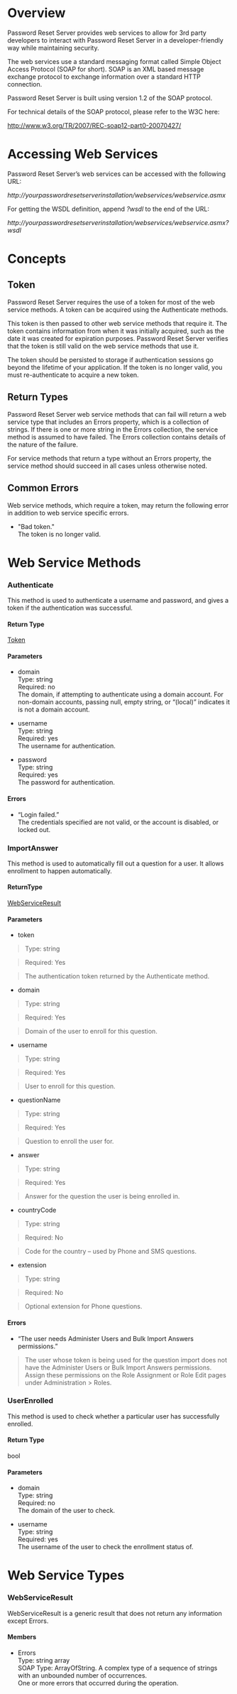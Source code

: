 Overview
========

Password Reset Server provides web services to allow for 3rd party developers to
interact with Password Reset Server in a developer-friendly way while
maintaining security.

The web services use a standard messaging format called Simple Object Access
Protocol (SOAP for short). SOAP is an XML based message exchange protocol to
exchange information over a standard HTTP connection.

Password Reset Server is built using version 1.2 of the SOAP protocol.

For technical details of the SOAP protocol, please refer to the W3C here:

<http://www.w3.org/TR/2007/REC-soap12-part0-20070427/>

Accessing Web Services
======================

Password Reset Server’s web services can be accessed with the following URL:

*http://yourpasswordresetserverinstallation/webservices/webservice.asmx*

For getting the WSDL definition, append *?wsdl* to the end of the URL:

*http://yourpasswordresetserverinstallation/webservices/webservice.asmx?wsdl*

Concepts
========

Token
-----

Password Reset Server requires the use of a token for most of the web service
methods. A token can be acquired using the Authenticate methods.

This token is then passed to other web service methods that require it. The
token contains information from when it was initially acquired, such as the date
it was created for expiration purposes. Password Reset Server verifies that the
token is still valid on the web service methods that use it.

The token should be persisted to storage if authentication sessions go beyond
the lifetime of your application. If the token is no longer valid, you must
re-authenticate to acquire a new token.

Return Types
------------

Password Reset Server web service methods that can fail will return a web
service type that includes an Errors property, which is a collection of strings.
If there is one or more string in the Errors collection, the service method is
assumed to have failed. The Errors collection contains details of the nature of
the failure.

For service methods that return a type without an Errors property, the service
method should succeed in all cases unless otherwise noted.

Common Errors
-------------

Web service methods, which require a token, may return the following error in
addition to web service specific errors.

-   "Bad token."  
    The token is no longer valid.

Web Service Methods
===================

### Authenticate

This method is used to authenticate a username and password, and gives a token
if the authentication was successful.

#### Return Type

[Token](#token)

#### Parameters

-   domain  
    Type: string  
    Required: no  
    The domain, if attempting to authenticate using a domain account. For
    non-domain accounts, passing null, empty string, or “(local)” indicates it
    is not a domain account.

-   username  
    Type: string  
    Required: yes  
    The username for authentication.

-   password  
    Type: string  
    Required: yes  
    The password for authentication.

#### Errors

-   “Login failed.”  
    The credentials specified are not valid, or the account is disabled, or
    locked out.

### ImportAnswer

This method is used to automatically fill out a question for a user. It allows
enrollment to happen automatically.

#### ReturnType

[WebServiceResult](#webserviceresult)

#### Parameters

-   token

>   Type: string

>   Required: Yes

>   The authentication token returned by the Authenticate method.

-   domain

>   Type: string

>   Required: Yes

>   Domain of the user to enroll for this question.

-   username

>   Type: string

>   Required: Yes

>   User to enroll for this question.

-   questionName

>   Type: string

>   Required: Yes

>   Question to enroll the user for.

-   answer

>   Type: string

>   Required: Yes

>   Answer for the question the user is being enrolled in.

-   countryCode

>   Type: string

>   Required: No

>   Code for the country – used by Phone and SMS questions.

-   extension

>   Type: string

>   Required: No

>   Optional extension for Phone questions.

#### Errors

-   “The user needs Administer Users and Bulk Import Answers permissions.”

>   The user whose token is being used for the question import does not have the
>   Administer Users or Bulk Import Answers permissions. Assign these
>   permissions on the Role Assignment or Role Edit pages under Administration
>   \> Roles.

### UserEnrolled

This method is used to check whether a particular user has successfully
enrolled.

#### Return Type

bool

#### Parameters

-   domain  
    Type: string  
    Required: no  
    The domain of the user to check.

-   username  
    Type: string  
    Required: yes  
    The username of the user to check the enrollment status of.

Web Service Types
=================

### WebServiceResult

WebServiceResult is a generic result that does not return any information except
Errors.

#### Members

-   Errors  
    Type: string array  
    SOAP Type: ArrayOfString. A complex type of a sequence of strings with an
    unbounded number of occurrences.  
    One or more errors that occurred during the operation.
